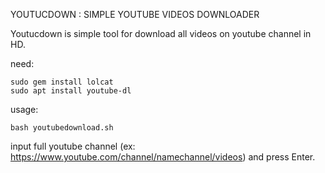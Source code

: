 YOUTUCDOWN : SIMPLE YOUTUBE VIDEOS DOWNLOADER<br>

Youtucdown is simple tool for download all videos on youtube channel in HD.<br>

need:<br>
```
sudo gem install lolcat
sudo apt install youtube-dl
```

usage:<br>
```
bash youtubedownload.sh
```
input full youtube channel (ex: https://www.youtube.com/channel/namechannel/videos) and press Enter.
